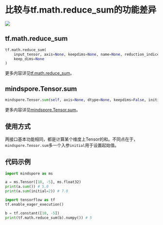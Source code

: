 # 比较与tf.math.reduce_sum的功能差异

<a href="https://gitee.com/mindspore/docs/blob/r1.10/docs/mindspore/source_zh_cn/note/api_mapping/tensorflow_diff/TensorSum.md" target="_blank"><img src="https://mindspore-website.obs.cn-north-4.myhuaweicloud.com/website-images/r1.10/resource/_static/logo_source.png"></a>

## tf.math.reduce_sum

```python
tf.math.reduce_sum(
    input_tensor, axis=None, keepdims=None, name=None, reduction_indices=None,
    keep_dims=None
)
```

更多内容详见[tf.math.reduce_sum](https://www.tensorflow.org/versions/r1.15/api_docs/python/tf/math/reduce_sum)。

## mindspore.Tensor.sum

```python
mindspore.Tensor.sum(self, axis=None, dtype=None, keepdims=False, initial=None)
```

更多内容详见[mindspore.Tensor.sum](https://mindspore.cn/docs/zh-CN/r1.10/api_python/mindspore/Tensor/mindspore.Tensor.sum.html#mindspore.Tensor.sum)。

## 使用方式

两接口基本功能相同，都是计算某个维度上Tensor的和。不同点在于，`mindspore.Tensor.sum`多一个入参`initial`用于设置起始值。

## 代码示例

```python
import mindspore as ms

a = ms.Tensor([10, -5], ms.float32)
print(a.sum()) # 5.0
print(a.sum(initial=2)) # 7.0

import tensorflow as tf
tf.enable_eager_execution()

b = tf.constant([10, -5])
print(tf.math.reduce_sum(b).numpy()) # 5
```
